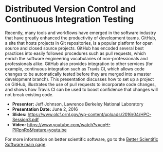 
# Distributed Version Control and Continuous Integration Testing

Recently, many tools and workflows have emerged in the software industry that have greatly enhanced the productivity of development teams. GitHub, a site that hosts projects in Git repositories, is a popular platform for open source and closed source projects.  GitHub has encoded several best practices into easily followed procedures such as pull requests, which enrich the software engineering vocabularies of non-professionals and professionals alike.  GitHub also provides integration to other services (for example, continuous integration such as Travis CI, which allows code changes to be automatically tested before they are merged into a master development branch).   This presentation discusses how to set up a project on GitHub, illustrates the use of pull requests to incorporate code changes, and shows how Travis CI can be used to boost confidence that changes will not break existing code.

- **Presenter:** Jeff Johnson, Lawrence Berkeley National Laboratory
- **Presentation Date:** June 2, 2016
- **Slides:** https://www.olcf.ornl.gov/wp-content/uploads/2016/04/HPC-Session3.pdf
- **Video:** https://www.youtube.com/watch?v=cqH-PIRpnRo&feature=youtu.be


For more information on better scientific software, go to the [Better Scientific Software main page](http://betterscientificsoftware.info).

<!--- 
Categories: reliability, collaboration
Topics: continuous integration testing, version control
Tags: reliability, GitHub, Travis CI
Level: 2
Prerequisites: WhatIsCseSwTesting.md, HowToImproveTestingForCseSw.md
Aggregate: none
--->
